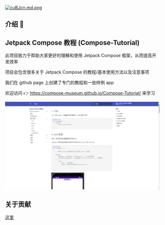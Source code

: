 [![cuBJcn.md.png](https://z3.ax1x.com/2021/04/04/cuBJcn.md.png)](https://z3.ax1x.com/2021/04/04/cuBJcn.png)

## 介绍 💨


## Jetpack Compose 教程 (Compose-Tutorial)

此项目致力于帮助大家更好的理解和使用 Jetpack Compose 框架，从而提高开发效率

项目会包含很多关于 Jetpack Compose 的教程/基本使用方法以及注意事项

我们在 github page 上创建了专门的教程和一些样例 app

欢迎访问 👉 <https://compose-museum.github.io/Compose-Tutorial/> 来学习

<img src = "/screenshots/sc1.png">


## 关于贡献

[这里](https://compose-museum.github.io/Compose-Tutorial/contributing/)

